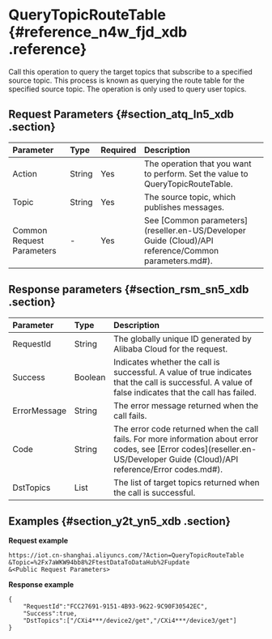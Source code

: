 # QueryTopicRouteTable {#reference_n4w_fjd_xdb .reference}

Call this operation to query the target topics that subscribe to a specified source topic. This process is known as querying the route table for the specified source topic. The operation is only used to query user topics.

## Request Parameters {#section_atq_ln5_xdb .section}

|Parameter|Type|Required|Description|
|:--------|:---|:-------|:----------|
|Action|String|Yes|The operation that you want to perform. Set the value to QueryTopicRouteTable.|
|Topic|String|Yes|The source topic, which publishes messages.|
|Common Request Parameters|-|Yes|See [Common parameters](reseller.en-US/Developer Guide (Cloud)/API reference/Common parameters.md#).|

## Response parameters {#section_rsm_sn5_xdb .section}

|Parameter|Type|Description|
|:--------|:---|:----------|
|RequestId|String|The globally unique ID generated by Alibaba Cloud for the request.|
|Success|Boolean|Indicates whether the call is successful. A value of true indicates that the call is successful. A value of false indicates that the call has failed.|
|ErrorMessage|String|The error message returned when the call fails.|
|Code|String|The error code returned when the call fails. For more information about error codes, see [Error codes](reseller.en-US/Developer Guide (Cloud)/API reference/Error codes.md#).|
|DstTopics|List|The list of target topics returned when the call is successful.|

## Examples {#section_y2t_yn5_xdb .section}

**Request example**

```
https://iot.cn-shanghai.aliyuncs.com/?Action=QueryTopicRouteTable
&Topic=%2Fx7aWKW94bb8%2FtestDataToDataHub%2Fupdate
&<Public Request Parameters>
```

**Response example**

```
{
    "RequestId":"FCC27691-9151-4B93-9622-9C90F30542EC",
    "Success":true,
    "DstTopics":["/CXi4***/device2/get","/CXi4***/device3/get"]
}
```

